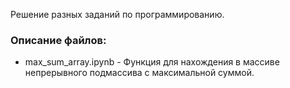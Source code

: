 Решение разных заданий по программированию.

### Описание файлов:
- max_sum_array.ipynb - Функция для нахождения в массиве непрерывного подмассива с максимальной суммой.
